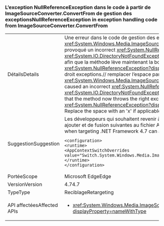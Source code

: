 ### <a name="nullreferenceexception-in-exception-handling-code-from-imagesourceconverterconvertfrom"></a><span data-ttu-id="66b6c-101">L’exception NullReferenceException dans le code à partir de ImageSourceConverter.ConvertFrom de gestion des exceptions</span><span class="sxs-lookup"><span data-stu-id="66b6c-101">NullReferenceException in exception handling code from ImageSourceConverter.ConvertFrom</span></span>

|   |   |
|---|---|
|<span data-ttu-id="66b6c-102">Détails</span><span class="sxs-lookup"><span data-stu-id="66b6c-102">Details</span></span>|<span data-ttu-id="66b6c-103">Une erreur dans le code de gestion des exceptions <xref:System.Windows.Media.ImageSourceConverter.ConvertFrom(System.ComponentModel.ITypeDescriptorContext,System.Globalization.CultureInfo,System.Object)> a provoqué un incorrect <xref:System.NullReferenceException?displayProperty=name> levée au lieu de l’exception prévue (par exemple, <xref:System.IO.DirectoryNotFoundException?displayProperty=name>, <xref:System.IO.FileNotFoundException?displayProperty=name>), cette modification résout cette erreur afin que la méthode lève maintenant la bonne exception. En valeur par défaut de toutes les applications qui ciblent .NET Framework 4.6.2 et ci-dessous continuera à lever <xref:System.NullReferenceException?displayProperty=name> pour assurer la compatibilité, les développeurs ciblant .NET Framework 4.7 et versions ultérieures doit voir le droit exceptions.// remplacer l’espace par un « x », le cas échéant</span><span class="sxs-lookup"><span data-stu-id="66b6c-103">An error in the exception handling code for <xref:System.Windows.Media.ImageSourceConverter.ConvertFrom(System.ComponentModel.ITypeDescriptorContext,System.Globalization.CultureInfo,System.Object)> caused an incorrect <xref:System.NullReferenceException?displayProperty=name> to be thrown instead of the intended exception (e.g. <xref:System.IO.DirectoryNotFoundException?displayProperty=name>, <xref:System.IO.FileNotFoundException?displayProperty=name>), this change corrects that error so that the method now throws the right exception.By default all applications targeting .NET Framework 4.6.2 and below will continue to throw <xref:System.NullReferenceException?displayProperty=name> for compatibility, developers targeting .NET Framework 4.7 and above should see the right exceptions.// Replace the space with an 'x' if applicable</span></span>|
|<span data-ttu-id="66b6c-104">Suggestion</span><span class="sxs-lookup"><span data-stu-id="66b6c-104">Suggestion</span></span>|<span data-ttu-id="66b6c-105">Les développeurs qui souhaitent revenir à la mise en route <xref:System.NullReferenceException?displayProperty=name> lorsque ciblant .NET Framework 4.7 permettre ajouter et de fusion suivantes au fichier App.config de l’application :</span><span class="sxs-lookup"><span data-stu-id="66b6c-105">Developers who wish to revert to getting <xref:System.NullReferenceException?displayProperty=name> when targeting .NET Framework 4.7 can add/merge the following to their application's App.config file:</span></span><pre><code class="language-xml">&lt;configuration&gt;&#13;&#10;&lt;runtime&gt;&#13;&#10;&lt;AppContextSwitchOverrides value=&quot;Switch.System.Windows.Media.ImageSourceConverter.OverrideExceptionWithNullReferenceException=true&quot;/&gt;&#13;&#10;&lt;/runtime&gt;&#13;&#10;&lt;/configuration&gt;&#13;&#10;</code></pre>|
|<span data-ttu-id="66b6c-106">Portée</span><span class="sxs-lookup"><span data-stu-id="66b6c-106">Scope</span></span>|<span data-ttu-id="66b6c-107">Microsoft Edge</span><span class="sxs-lookup"><span data-stu-id="66b6c-107">Edge</span></span>|
|<span data-ttu-id="66b6c-108">Version</span><span class="sxs-lookup"><span data-stu-id="66b6c-108">Version</span></span>|<span data-ttu-id="66b6c-109">4.7</span><span class="sxs-lookup"><span data-stu-id="66b6c-109">4.7</span></span>|
|<span data-ttu-id="66b6c-110">Type</span><span class="sxs-lookup"><span data-stu-id="66b6c-110">Type</span></span>|<span data-ttu-id="66b6c-111">Reciblage</span><span class="sxs-lookup"><span data-stu-id="66b6c-111">Retargeting</span></span>|
|<span data-ttu-id="66b6c-112">API affectées</span><span class="sxs-lookup"><span data-stu-id="66b6c-112">Affected APIs</span></span>|<ul><li><xref:System.Windows.Media.ImageSourceConverter.ConvertFrom(System.ComponentModel.ITypeDescriptorContext,System.Globalization.CultureInfo,System.Object)?displayProperty=nameWithType></li></ul>|

